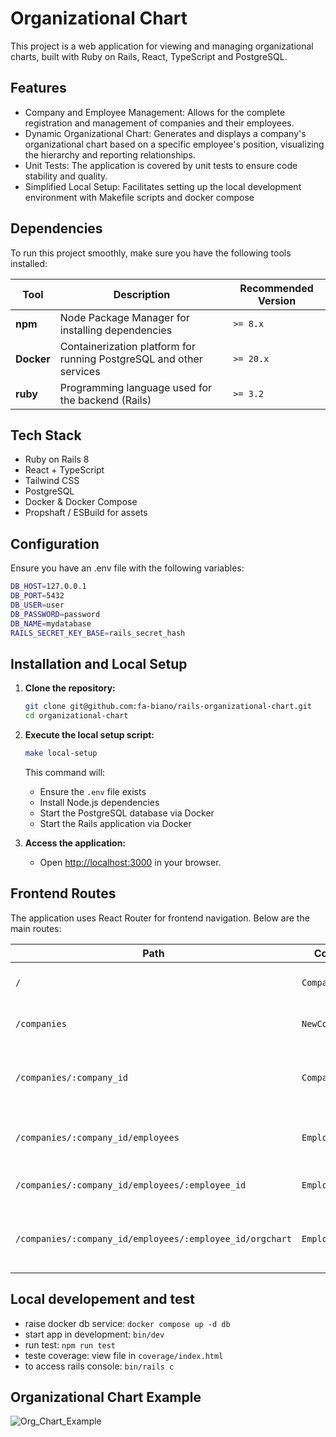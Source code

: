 # Organizational Chart

This project is a web application for viewing and managing organizational charts, built with Ruby on Rails, React, TypeScript and PostgreSQL.

## Features
 - Company and Employee Management: Allows for the complete registration and management of companies and their employees.
 - Dynamic Organizational Chart: Generates and displays a company's organizational chart based on a specific employee's position, visualizing the hierarchy and reporting relationships.
 - Unit Tests: The application is covered by unit tests to ensure code stability and quality.
 - Simplified Local Setup: Facilitates setting up the local development environment with Makefile scripts and docker compose

## Dependencies

To run this project smoothly, make sure you have the following tools installed:

| Tool     | Description                                      | Recommended Version |
|----------|--------------------------------------------------|---------------------|
| **npm**  | Node Package Manager for installing dependencies | `>= 8.x`             |
| **Docker** | Containerization platform for running PostgreSQL and other services | `>= 20.x`            |
| **ruby**  | Programming language used for the backend (Rails) | `>= 3.2`         |

## Tech Stack
- Ruby on Rails 8
- React + TypeScript
- Tailwind CSS
- PostgreSQL
- Docker & Docker Compose
- Propshaft / ESBuild for assets

## Configuration

Ensure you have an .env file with the following variables:

```bash
DB_HOST=127.0.0.1
DB_PORT=5432
DB_USER=user
DB_PASSWORD=password
DB_NAME=mydatabase
RAILS_SECRET_KEY_BASE=rails_secret_hash
```

## Installation and Local Setup

1. **Clone the repository:**
   ```bash
   git clone git@github.com:fa-biano/rails-organizational-chart.git
   cd organizational-chart

2. **Execute the local setup script:**
    ```bash
    make local-setup
    ```
    This command will:
    - Ensure the `.env` file exists
    - Install Node.js dependencies
    - Start the PostgreSQL database via Docker
    - Start the Rails application via Docker

3. **Access the application:**
   - Open [http://localhost:3000](http://localhost:3000)  in your browser.

## Frontend Routes

The application uses React Router for frontend navigation. Below are the main routes:

| Path                                           | Component           | Description                                           |
|------------------------------------------------|-------------------|-------------------------------------------------------|
| `/`                                            | `CompaniesIndex`   | Displays the list of all companies                   |
| `/companies`                                   | `NewCompanyForm`   | Form to create a new company                          |
| `/companies/:company_id`                       | `CompanyShow`      | Show details of a specific company and registered employees  |
| `/companies/:company_id/employees`            | `EmployeeNew`      | Form to add a new employee to a company             |
| `/companies/:company_id/employees/:employee_id` | `EmployeeEdit`     | Edit an existing employee                             |
| `/companies/:company_id/employees/:employee_id/orgchart` | `EmployeeOrgChart` | View the organizational chart for a specific employee |

## Local developement and test

- raise docker db service: `docker compose up -d db`
- start app in development: `bin/dev`
- run test: `npm run test`
- teste coverage: view file in `coverage/index.html`
- to access rails console: `bin/rails c`

## Organizational Chart Example
![Org_Chart_Example](app/assets/images/org_chart_example.png)



